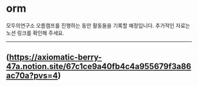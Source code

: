 # orm

모두의연구소 오름캠프를 진행하는 동안 활동들을 기록할 예정입니다.
추가적인 자료는 노션 링크를 확인해 주세요.

---------------------------------------------------------------------------------
(https://axiomatic-berry-47a.notion.site/67c1ce9a40fb4c4a955679f3a86ac70a?pvs=4)
---------------------------------------------------------------------------------